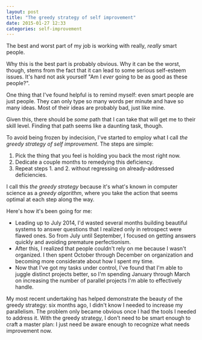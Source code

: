 ```yaml
---
layout: post
title: "The greedy strategy of self improvement"
date: 2015-01-27 12:33
categories: self-improvement
---
```

The best and worst part of my job is working with really, *really* smart people.

Why this is the best part is probably obvious. Why it can be the worst, though, stems from the fact that it can lead to some serious self-esteem issues. It's hard not ask yourself "Am I *ever* going to be as good as these people?".

One thing that I've found helpful is to remind myself: even smart people are just people. They can only type so many words per minute and have so many ideas. Most of their ideas are probably bad, just like mine.

Given this, there should be *some* path that I can take that will get me to their skill level. Finding that path seems like a daunting task, though.

To avoid being frozen by indecision, I've started to employ what I call *the greedy strategy of self improvement*. The steps are simple:

1. Pick the thing that you feel is holding you back the most right now.
2. Dedicate a couple months to remedying this deficiency. 
3. Repeat steps 1. and 2. without regressing on already-addressed deficiencies.

I call this *the greedy strategy* because it's what's known in computer science as a *greedy algorithm*, where you take the action that seems optimal at each step along the way.

Here's how it's been going for me:

* Leading up to July 2014, I'd wasted several months building beautiful systems to answer questions that I realized only in retrospect were flawed ones. So from July until September, I focused on getting answers quickly and avoiding premature perfectionism. 
* After this, I realized that people couldn't rely on me because I wasn't organized. I then spent October through December on organization and becoming more considerate about how I spent my time.
* Now that I've got my tasks under control, I've found that I'm able to juggle distinct projects better, so I'm spending January through March on increasing the number of parallel projects I'm able to effectively handle.

My most recent undertaking has helped demonstrate the beauty of the greedy strategy: six months ago, I didn't know I needed to increase my parallelism. The problem only became obvious once I had the tools I needed to address it. With the greedy strategy, I don't need to be smart enough to craft a master plan: I just need be aware enough to recognize what needs improvement now.
